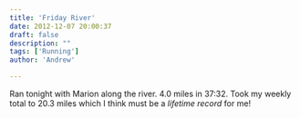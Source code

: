 ```yaml
---
title: 'Friday River'
date: 2012-12-07 20:00:37
draft: false
description: ""
tags: ['Running']
author: 'Andrew'

---
```


Ran tonight with Marion along the river. 4.0 miles in 37:32. Took my weekly total to 20.3 miles which I think must be a _lifetime record_ for me!
